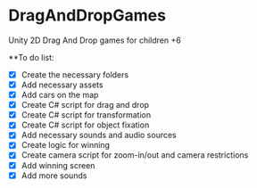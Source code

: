 # DragAndDropGames

Unity 2D Drag And Drop games for children +6

\*\*To do list:

-   [x] Create the necessary folders
-   [x] Add necessary assets
-   [x] Add cars on the map
-   [x] Create C# script for drag and drop
-   [x] Create C# script for transformation
-   [x] Create C# script for object fixation
-   [x] Add necessary sounds and audio sources
-   [x] Create logic for winning
-   [x] Create camera script for zoom-in/out and camera restrictions
-   [x] Add winning screen
-   [x] Add more sounds
